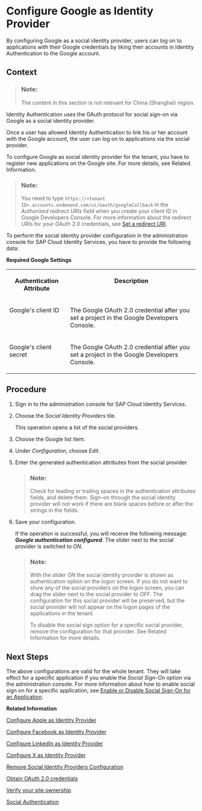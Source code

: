 <!-- loiocaf215f71fa743d3a67da11e130acd9e -->

# Configure Google as Identity Provider

By configuring Google as a social identity provider, users can log on to applications with their Google credentials by liking their accounts in Identity Authentication to the Google account.



## Context

> ### Note:  
> The content in this section is not relevant for China \(Shanghai\) region.

Identity Authentication uses the OAuth protocol for social sign-on via Google as a social identity provider.

Once a user has allowed Identity Authentication to link his or her account with the Google account, the user can log on to applications via the social provider.

To configure Google as social identity provider for the tenant, you have to register new applications on the Google site. For more details, see Related Information.

> ### Note:  
> You need to type `https://<tenant ID>.accounts.ondemand.com/ui/oauth/googleCallback` in the *Authorized redirect URIs* field when you create your client ID in Google Developers Console. For more information about the redirect URIs for your OAuth 2.0 credentials, see [Set a redirect URI](https://developers.google.com/identity/protocols/OpenIDConnect#setredirecturi).

To perform the social identity provider configuration in the administration console for SAP Cloud Identity Services, you have to provide the following data:

**Required Google Settings**


<table>
<tr>
<th valign="top">

Authentication Attribute

</th>
<th valign="top">

Description

</th>
</tr>
<tr>
<td valign="top">

Google's client ID

</td>
<td valign="top">

The Google OAuth 2.0 credential after you set a project in the Google Developers Console.

</td>
</tr>
<tr>
<td valign="top">

Google's client secret

</td>
<td valign="top">

The Google OAuth 2.0 credential after you set a project in the Google Developers Console.

</td>
</tr>
</table>



## Procedure

1.  Sign in to the administration console for SAP Cloud Identity Services.

2.  Choose the *Social Identity Providers* tile.

    This operation opens a list of the social providers.

3.  Choose the Google list item.

4.  Under *Configuration*, choose *Edit*.

5.  Enter the generated authentication attributes from the social provider.

    > ### Note:  
    > Check for leading or trailing spaces in the authentication attributes fields, and delete them. Sign-on through the social identity provider will not work if there are blank spaces before or after the strings in the fields.

6.  Save your configuration.

    If the operation is successful, you will receive the following message: ***Google authentication configured***. The slider next to the social provider is switched to *ON*.

    > ### Note:  
    > With the slider *ON* the social identity provider is shown as authentication option on the logon screen. If you do not want to show any of the social providers on the logon screen, you can drag the slider next to the social provider to *OFF*. The configuration for this social provider will be preserved, but the social provider will not appear on the logon pages of the applications in the tenant.
    > 
    > To disable the social sign option for a specific social provider, remove the configuration for that provider. See Related Information for more details.




## Next Steps

The above configurations are valid for the whole tenant. They will take effect for a specific application if you enable the *Social Sign-On* option via the administration console. For more information about how to enable social sign on for a specific application, see [Enable or Disable Social Sign-On for an Application](enable-or-disable-social-sign-on-for-an-application-ff12d3d.md).

**Related Information**  


[Configure Apple as Identity Provider](configure-apple-as-identity-provider-fe6f7f0.md "Users can log on to applications with their Apple ID credentials by linking their accounts in Identity Authentication to their Apple account.")

[Configure Facebook as Identity Provider](configure-facebook-as-identity-provider-cc16b33.md "By configuring Facebook as a social identity provider, users can log on to applications with their social media credentials by liking their accounts in Identity Authentication to the social media account.")

[Configure LinkedIn as Identity Provider](configure-linkedin-as-identity-provider-9077d6c.md "By configuring LinkedIn as social identity provider, users can log on to applications with their LinkedIn credentials by linking their accounts in Identity Authentication to the LinkedIn account.")

[Configure X as Identity Provider](configure-x-as-identity-provider-f5bc52d.md "By configuring X as social provider, users can log on to applications with their X credentials by liking their accounts in Identity Authentication to the X account.")

[Remove Social Identity Providers Configuration](remove-social-identity-providers-configuration-265e41e.md "You can remove the configurations of the social providers in the administration console for SAP Cloud Identity Services.")

[Obtain OAuth 2.0 credentials](https://developers.google.com/accounts/docs/OAuth2Login#getcredentials)

[Verify your site ownership](https://support.google.com/webmasters/answer/35179?hl=en&ref_topic=4564314)

[Social Authentication](../User-Guide/social-authentication-108607a.md "")

